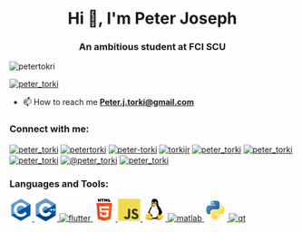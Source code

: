 <h1 align="center">Hi 👋, I'm Peter Joseph</h1>
<h3 align="center">An ambitious student at FCI SCU </h3>

<p align="left"> <img src="https://komarev.com/ghpvc/?username=petertokri&label=Profile%20views&color=0e75b6&style=flat" alt="petertokri" /> </p>

<p align="left"> <a href="https://twitter.com/peter_torki" target="blank"><img src="https://img.shields.io/twitter/follow/peter_torki?logo=twitter&style=for-the-badge" alt="peter_torki" /></a> </p>

- 📫 How to reach me **Peter.j.torki@gmail.com**

<h3 align="left">Connect with me:</h3>
<p align="left">
<a href="https://twitter.com/peter_torki" target="blank"><img align="center" src="https://raw.githubusercontent.com/rahuldkjain/github-profile-readme-generator/master/src/images/icons/Social/twitter.svg" alt="peter_torki" height="30" width="40" /></a>
<a href="https://linkedin.com/in/petertorki" target="blank"><img align="center" src="https://raw.githubusercontent.com/rahuldkjain/github-profile-readme-generator/master/src/images/icons/Social/linked-in-alt.svg" alt="petertorki" height="30" width="40" /></a>
<a href="https://stackoverflow.com/users/peter-torki" target="blank"><img align="center" src="https://raw.githubusercontent.com/rahuldkjain/github-profile-readme-generator/master/src/images/icons/Social/stack-overflow.svg" alt="peter-torki" height="30" width="40" /></a>
<a href="https://fb.com/torkijr" target="blank"><img align="center" src="https://raw.githubusercontent.com/rahuldkjain/github-profile-readme-generator/master/src/images/icons/Social/facebook.svg" alt="torkijr" height="30" width="40" /></a>
<a href="https://instagram.com/peter_torki" target="blank"><img align="center" src="https://raw.githubusercontent.com/rahuldkjain/github-profile-readme-generator/master/src/images/icons/Social/instagram.svg" alt="peter_torki" height="30" width="40" /></a>
<a href="https://www.codechef.com/users/peter_torki" target="blank"><img align="center" src="https://cdn.jsdelivr.net/npm/simple-icons@3.1.0/icons/codechef.svg" alt="peter_torki" height="30" width="40" /></a>
<a href="https://www.hackerrank.com/peter_torki" target="blank"><img align="center" src="https://raw.githubusercontent.com/rahuldkjain/github-profile-readme-generator/master/src/images/icons/Social/hackerrank.svg" alt="peter_torki" height="30" width="40" /></a>
<a href="https://codeforces.com/profile/@peter_torki" target="blank"><img align="center" src="https://raw.githubusercontent.com/rahuldkjain/github-profile-readme-generator/master/src/images/icons/Social/codeforces.svg" alt="@peter_torki" height="30" width="40" /></a>
<a href="https://www.leetcode.com/peter_torki" target="blank"><img align="center" src="https://raw.githubusercontent.com/rahuldkjain/github-profile-readme-generator/master/src/images/icons/Social/leet-code.svg" alt="peter_torki" height="30" width="40" /></a>
</p>

<h3 align="left">Languages and Tools:</h3>
<p align="left"> <a href="https://www.cprogramming.com/" target="_blank" rel="noreferrer"> <img src="https://raw.githubusercontent.com/devicons/devicon/master/icons/c/c-original.svg" alt="c" width="40" height="40"/> </a> <a href="https://www.w3schools.com/cpp/" target="_blank" rel="noreferrer"> <img src="https://raw.githubusercontent.com/devicons/devicon/master/icons/cplusplus/cplusplus-original.svg" alt="cplusplus" width="40" height="40"/> </a> <a href="https://flutter.dev" target="_blank" rel="noreferrer"> <img src="https://www.vectorlogo.zone/logos/flutterio/flutterio-icon.svg" alt="flutter" width="40" height="40"/> </a> <a href="https://www.w3.org/html/" target="_blank" rel="noreferrer"> <img src="https://raw.githubusercontent.com/devicons/devicon/master/icons/html5/html5-original-wordmark.svg" alt="html5" width="40" height="40"/> </a> <a href="https://developer.mozilla.org/en-US/docs/Web/JavaScript" target="_blank" rel="noreferrer"> <img src="https://raw.githubusercontent.com/devicons/devicon/master/icons/javascript/javascript-original.svg" alt="javascript" width="40" height="40"/> </a> <a href="https://www.linux.org/" target="_blank" rel="noreferrer"> <img src="https://raw.githubusercontent.com/devicons/devicon/master/icons/linux/linux-original.svg" alt="linux" width="40" height="40"/> </a> <a href="https://www.mathworks.com/" target="_blank" rel="noreferrer"> <img src="https://upload.wikimedia.org/wikipedia/commons/2/21/Matlab_Logo.png" alt="matlab" width="40" height="40"/> </a> <a href="https://www.python.org" target="_blank" rel="noreferrer"> <img src="https://raw.githubusercontent.com/devicons/devicon/master/icons/python/python-original.svg" alt="python" width="40" height="40"/> </a> <a href="https://www.qt.io/" target="_blank" rel="noreferrer"> <img src="https://upload.wikimedia.org/wikipedia/commons/0/0b/Qt_logo_2016.svg" alt="qt" width="40" height="40"/> </a> </p>

